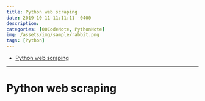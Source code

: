 ```yaml
---
title: Python web scraping
date: 2019-10-11 11:11:11 -0400
description:
categories: [00CodeNote, PythonNote]
img: /assets/img/sample/rabbit.png
tags: [Python]
---
```


- [Python web scraping](#python-web-scraping)


---


# Python web scraping
